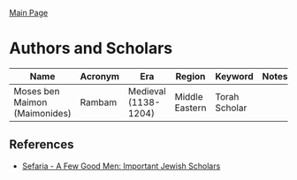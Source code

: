 [Main Page](https://yooyolo.github.io/Jewish_Learning/)

# Authors and Scholars

| Name | Acronym | Era | Region | Keyword | Notes |
| ---- | ------- | --- | ------ | ------- | ----- |
| Moses ben Maimon (Maimonides) | Rambam | Medieval (1138-1204) | Middle Eastern | Torah Scholar | |


## References
- [Sefaria - A Few Good Men: Important Jewish Scholars](https://www.sefaria.org/sheets/157622?lang=bi)